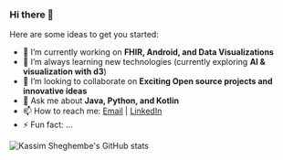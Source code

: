 ### Hi there 👋

<!--
**gosso22/gosso22** is a ✨ _special_ ✨ repository because its `README.md` (this file) appears on your GitHub profile.
-->

Here are some ideas to get you started:

- 🔭 I’m currently working on **FHIR, Android, and Data Visualizations**
- 🌱 I’m always learning new technologies (currently exploring **AI & visualization with d3**)
- 👯 I’m looking to collaborate on **Exciting Open source projects and innovative ideas**
- 💬 Ask me about **Java, Python, and Kotlin**
- 📫 How to reach me: [Email](mailto:kassim@kassimsheghembe.dev) | [LinkedIn](https://www.linkedin.com/in/sheghembekassim)
- ⚡ Fun fact: ...

![Kassim Sheghembe's GitHub stats](https://github-readme-stats.vercel.app/api?username=gosso22&show_icons=true&theme=radical)

